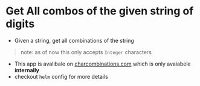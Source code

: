 # Get All combos of the given string of digits

* Given a string, get all combinations of the string
> note: as of now  this only accepts `Integer` characters
- This app is avalibale on [charcombinations.com](charcombinations.com) which is only avaiabele **internally**
- checkout `helm` config for more  details

 

